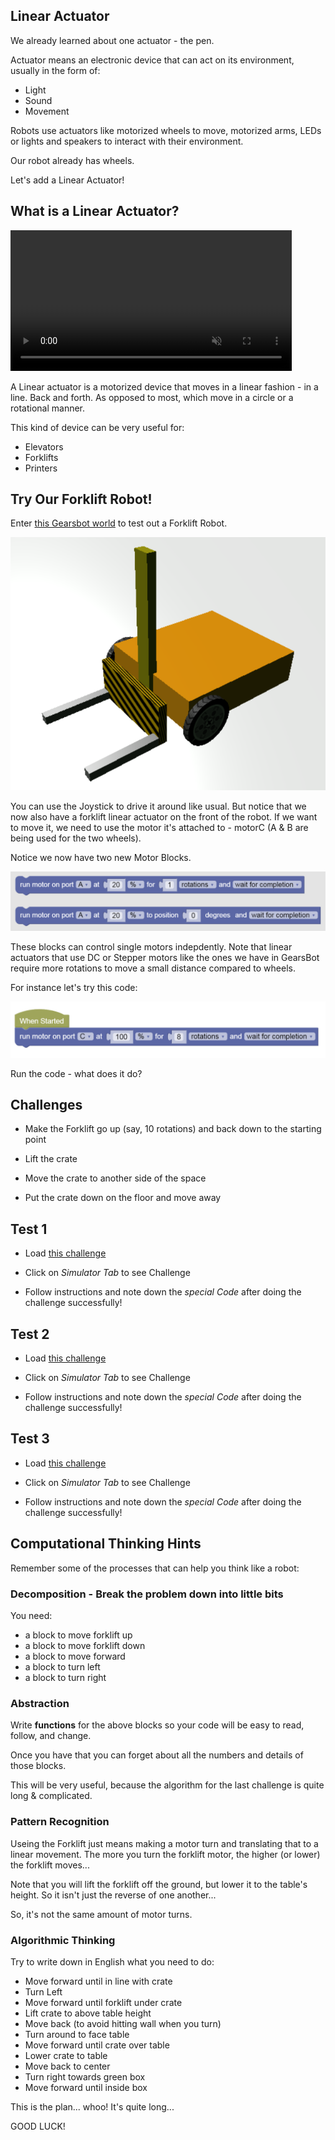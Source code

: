 Linear Actuator
---

We already learned about one actuator - the pen.

Actuator means an electronic device that can act on its environment, usually in the form of:

- Light
- Sound
- Movement

Robots use actuators like motorized wheels to move, motorized arms, LEDs or lights and speakers to interact with their environment.

Our robot already has wheels.

Let's add a Linear Actuator!

## What is a Linear Actuator?


<video autoplay muted loop width=450 height="auto">
  <source src="https://thumbs.gfycat.com/DecisiveEssentialCarpenterant-mobile.mp4" type="video/mp4">
</video>

A Linear actuator is a motorized device that moves in a linear fashion - in a line.  Back and forth.  As opposed to most, which move in a circle or a rotational manner.

This kind of device can be very useful for: 

- Elevators
- Forklifts
- Printers

## Try Our Forklift Robot!

Enter [this Gearsbot world](https://gears.aposteriori.com.sg/index.html?worldJSON=https%3A%2F%2Ffiles.aposteriori.com.sg%2Fget%2FgXEksrHpXs.json&robotJSON=https%3A%2F%2Ffiles.aposteriori.com.sg%2Fget%2FoMA6FRE6Nv.json&filterBlocksJSON=https%3A%2F%2Ffiles.aposteriori.com.sg%2Fget%2FwRu5GyUnQv.json) to test out a Forklift Robot.

![](images/forklift.png)

You can use the Joystick to drive it around like usual.  But notice that we now also have a forklift linear actuator on the front of the robot.  If we want to move it, we need to use the motor it's attached to - motorC (A & B are being used for the two wheels).

Notice we now have two new Motor Blocks.  

![](images/motorControl.png)

These blocks can control single motors indepdently.  Note that linear actuators that use DC or Stepper motors like the ones we have in GearsBot require more rotations to move a small distance compared to wheels.

For instance let's try this code:

![](images/forkliftUp.png)

Run the code - what does it do?

## Challenges

- Make the Forklift go up (say, 10 rotations) and back down to the starting point

- Lift the crate

- Move the crate to another side of the space

- Put the crate down on the floor and move away

## Test 1

- Load [this challenge](https://gears.aposteriori.com.sg/index.html?worldJSON=https%3A%2F%2Ffiles.aposteriori.com.sg%2Fget%2FfBTX86iAbK.json&filterBlocksJSON=https%3A%2F%2Ffiles.aposteriori.com.sg%2Fget%2FwRu5GyUnQv.json&worldScripts=world_challenges)

- Click on *Simulator Tab* to see Challenge

- Follow instructions and note down the *special Code* after doing the challenge successfully!

## Test 2

- Load [this challenge](https://gears.aposteriori.com.sg/index.html?worldJSON=https%3A%2F%2Ffiles.aposteriori.com.sg%2Fget%2FXbEgDo8ooG.json&filterBlocksJSON=https%3A%2F%2Ffiles.aposteriori.com.sg%2Fget%2FwRu5GyUnQv.json&worldScripts=world_challenges)

- Click on *Simulator Tab* to see Challenge

- Follow instructions and note down the *special Code* after doing the challenge successfully!

## Test 3 

- Load [this challenge](https://gears.aposteriori.com.sg/index.html?worldJSON=https%3A%2F%2Ffiles.aposteriori.com.sg%2Fget%2Fk6P2Bj7663.json&filterBlocksJSON=https%3A%2F%2Ffiles.aposteriori.com.sg%2Fget%2FwRu5GyUnQv.json&worldScripts=world_challenges)

- Click on *Simulator Tab* to see Challenge

- Follow instructions and note down the *special Code* after doing the challenge successfully!

## Computational Thinking Hints

Remember some of the processes that can help you think like a robot:

### Decomposition - Break the problem down into little bits

You need:

- a block to move forklift up
- a block to move forklift down
- a block to move forward
- a block to turn left
- a block to turn right

### Abstraction

Write **functions** for the above blocks so your code will be easy to read, follow, and change.

Once you have that you can forget about all the numbers and details of those blocks. 

This will be very useful, because the algorithm for the last challenge is quite long & complicated.

### Pattern Recognition

Useing the Forklift just means making a motor turn and translating that to a linear movement.  The more you turn the forklift motor, the higher (or lower) the forklift moves...

Note that you will lift the forklift off the ground, but lower it to the table's height.  So it isn't just the reverse of one another...

So, it's not the same amount of motor turns.

### Algorithmic Thinking

Try to write down in English what you need to do:

- Move forward until in line with crate
- Turn Left
- Move forward until forklift under crate
- Lift crate to above table height
- Move back (to avoid hitting wall when you turn)
- Turn around to face table
- Move forward until crate over table
- Lower crate to table
- Move back to center
- Turn right towards green box
- Move forward until inside box

This is the plan... whoo!  It's quite long...

GOOD LUCK!
